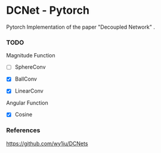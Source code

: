 # DCNet - Pytorch

Pytorch Implementation of the paper "Decoupled Network" .



### TODO

Magnitude Function

- [ ] SphereConv
- [X] BallConv
- [X] LinearConv



Angular Function

- [X] Cosine









### References

https://github.com/wy1iu/DCNets
